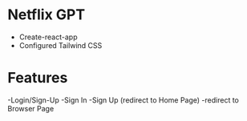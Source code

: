 <!-- @format -->

# Netflix GPT

- Create-react-app
- Configured Tailwind CSS

# Features

-Login/Sign-Up
-Sign In
-Sign Up (redirect to Home Page)
-redirect to Browser Page
